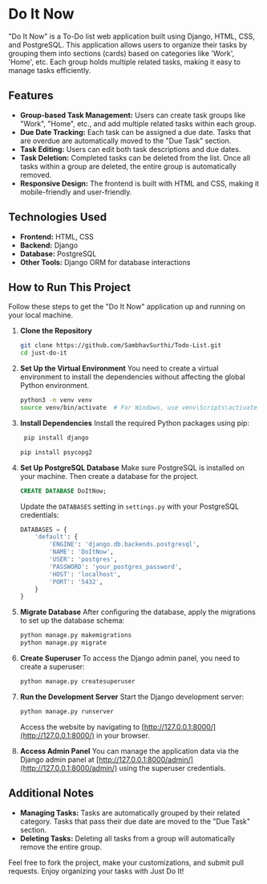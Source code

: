 # Do It Now

"Do It Now" is a To-Do list web application built using Django, HTML, CSS, and PostgreSQL. This application allows users to organize their tasks by grouping them into sections (cards) based on categories like 'Work', 'Home', etc. Each group holds multiple related tasks, making it easy to manage tasks efficiently.

## Features

- **Group-based Task Management:** Users can create task groups like "Work", "Home", etc., and add multiple related tasks within each group.
- **Due Date Tracking:** Each task can be assigned a due date. Tasks that are overdue are automatically moved to the "Due Task" section.
- **Task Editing:** Users can edit both task descriptions and due dates.
- **Task Deletion:** Completed tasks can be deleted from the list. Once all tasks within a group are deleted, the entire group is automatically removed.
- **Responsive Design:** The frontend is built with HTML and CSS, making it mobile-friendly and user-friendly.

## Technologies Used

- **Frontend:** HTML, CSS
- **Backend:** Django
- **Database:** PostgreSQL
- **Other Tools:** Django ORM for database interactions

## How to Run This Project

Follow these steps to get the "Do It Now" application up and running on your local machine.

1. **Clone the Repository**
    ```bash
    git clone https://github.com/SambhavSurthi/Todo-List.git
    cd just-do-it
    ```

2. **Set Up the Virtual Environment**
   You need to create a virtual environment to install the dependencies without affecting the global Python environment.
    ```bash
    python3 -m venv venv
    source venv/bin/activate  # For Windows, use venv\Scripts\activate
    ```

3. **Install Dependencies**
   Install the required Python packages using pip:
   ```bash
    pip install django
    ```
    ```bash
    pip install psycopg2
    ```

5. **Set Up PostgreSQL Database**
   Make sure PostgreSQL is installed on your machine. Then create a database for the project.
    ```sql
    CREATE DATABASE DoItNow;
    ```
   Update the `DATABASES` setting in `settings.py` with your PostgreSQL credentials:
    ```python
    DATABASES = {
        'default': {
            'ENGINE': 'django.db.backends.postgresql',
            'NAME': 'DoItNow',
            'USER': 'postgres',
            'PASSWORD': 'your_postgres_password',
            'HOST': 'localhost',
            'PORT': '5432',
        }
    }
    ```

6. **Migrate Database**
   After configuring the database, apply the migrations to set up the database schema:
    ```bash
    python manage.py makemigrations
    python manage.py migrate
    ```

7. **Create Superuser**
   To access the Django admin panel, you need to create a superuser:
    ```bash
    python manage.py createsuperuser
    ```

8. **Run the Development Server**
   Start the Django development server:
    ```bash
    python manage.py runserver
    ```
   Access the website by navigating to [http://127.0.0.1:8000/](http://127.0.0.1:8000/) in your browser.

9. **Access Admin Panel**
   You can manage the application data via the Django admin panel at [http://127.0.0.1:8000/admin/](http://127.0.0.1:8000/admin/) using the superuser credentials.

## Additional Notes

- **Managing Tasks:** Tasks are automatically grouped by their related category. Tasks that pass their due date are moved to the "Due Task" section.
- **Deleting Tasks:** Deleting all tasks from a group will automatically remove the entire group.

Feel free to fork the project, make your customizations, and submit pull requests. Enjoy organizing your tasks with Just Do It!
